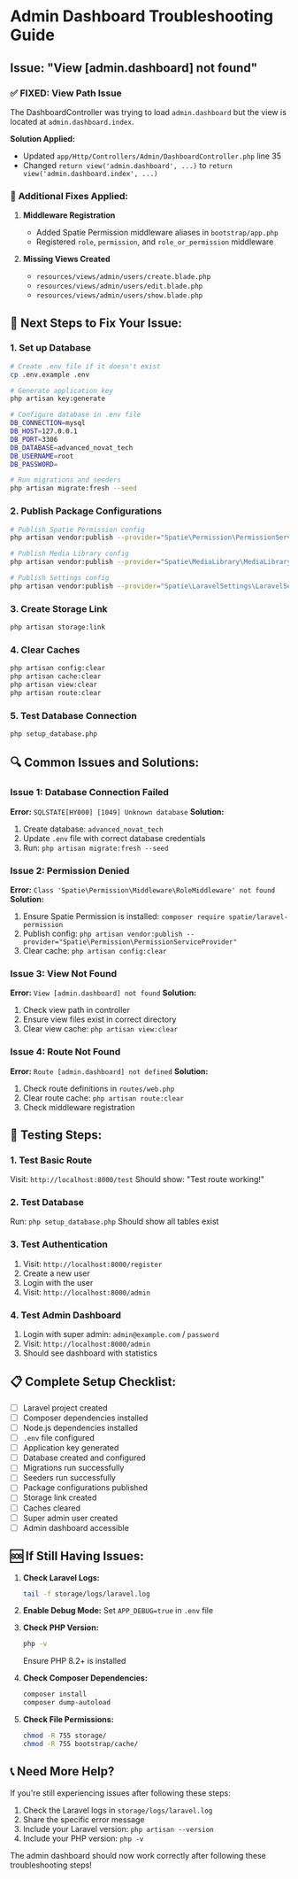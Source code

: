 # Admin Dashboard Troubleshooting Guide

## Issue: "View [admin.dashboard] not found"

### ✅ **FIXED: View Path Issue**
The DashboardController was trying to load `admin.dashboard` but the view is located at `admin.dashboard.index`.

**Solution Applied:**
- Updated `app/Http/Controllers/Admin/DashboardController.php` line 35
- Changed `return view('admin.dashboard', ...)` to `return view('admin.dashboard.index', ...)`

### 🔧 **Additional Fixes Applied:**

1. **Middleware Registration**
   - Added Spatie Permission middleware aliases in `bootstrap/app.php`
   - Registered `role`, `permission`, and `role_or_permission` middleware

2. **Missing Views Created**
   - `resources/views/admin/users/create.blade.php`
   - `resources/views/admin/users/edit.blade.php`
   - `resources/views/admin/users/show.blade.php`

## 🚀 **Next Steps to Fix Your Issue:**

### 1. **Set up Database**
```bash
# Create .env file if it doesn't exist
cp .env.example .env

# Generate application key
php artisan key:generate

# Configure database in .env file
DB_CONNECTION=mysql
DB_HOST=127.0.0.1
DB_PORT=3306
DB_DATABASE=advanced_novat_tech
DB_USERNAME=root
DB_PASSWORD=

# Run migrations and seeders
php artisan migrate:fresh --seed
```

### 2. **Publish Package Configurations**
```bash
# Publish Spatie Permission config
php artisan vendor:publish --provider="Spatie\Permission\PermissionServiceProvider"

# Publish Media Library config
php artisan vendor:publish --provider="Spatie\MediaLibrary\MediaLibraryServiceProvider"

# Publish Settings config
php artisan vendor:publish --provider="Spatie\LaravelSettings\LaravelSettingsServiceProvider"
```

### 3. **Create Storage Link**
```bash
php artisan storage:link
```

### 4. **Clear Caches**
```bash
php artisan config:clear
php artisan cache:clear
php artisan view:clear
php artisan route:clear
```

### 5. **Test Database Connection**
```bash
php setup_database.php
```

## 🔍 **Common Issues and Solutions:**

### **Issue 1: Database Connection Failed**
**Error:** `SQLSTATE[HY000] [1049] Unknown database`
**Solution:**
1. Create database: `advanced_novat_tech`
2. Update `.env` file with correct database credentials
3. Run: `php artisan migrate:fresh --seed`

### **Issue 2: Permission Denied**
**Error:** `Class 'Spatie\Permission\Middleware\RoleMiddleware' not found`
**Solution:**
1. Ensure Spatie Permission is installed: `composer require spatie/laravel-permission`
2. Publish config: `php artisan vendor:publish --provider="Spatie\Permission\PermissionServiceProvider"`
3. Clear cache: `php artisan config:clear`

### **Issue 3: View Not Found**
**Error:** `View [admin.dashboard] not found`
**Solution:**
1. Check view path in controller
2. Ensure view files exist in correct directory
3. Clear view cache: `php artisan view:clear`

### **Issue 4: Route Not Found**
**Error:** `Route [admin.dashboard] not defined`
**Solution:**
1. Check route definitions in `routes/web.php`
2. Clear route cache: `php artisan route:clear`
3. Check middleware registration

## 🧪 **Testing Steps:**

### 1. **Test Basic Route**
Visit: `http://localhost:8000/test`
Should show: "Test route working!"

### 2. **Test Database**
Run: `php setup_database.php`
Should show all tables exist

### 3. **Test Authentication**
1. Visit: `http://localhost:8000/register`
2. Create a new user
3. Login with the user
4. Visit: `http://localhost:8000/admin`

### 4. **Test Admin Dashboard**
1. Login with super admin: `admin@example.com` / `password`
2. Visit: `http://localhost:8000/admin`
3. Should see dashboard with statistics

## 📋 **Complete Setup Checklist:**

- [ ] Laravel project created
- [ ] Composer dependencies installed
- [ ] Node.js dependencies installed
- [ ] `.env` file configured
- [ ] Application key generated
- [ ] Database created and configured
- [ ] Migrations run successfully
- [ ] Seeders run successfully
- [ ] Package configurations published
- [ ] Storage link created
- [ ] Caches cleared
- [ ] Super admin user created
- [ ] Admin dashboard accessible

## 🆘 **If Still Having Issues:**

1. **Check Laravel Logs:**
   ```bash
   tail -f storage/logs/laravel.log
   ```

2. **Enable Debug Mode:**
   Set `APP_DEBUG=true` in `.env` file

3. **Check PHP Version:**
   ```bash
   php -v
   ```
   Ensure PHP 8.2+ is installed

4. **Check Composer Dependencies:**
   ```bash
   composer install
   composer dump-autoload
   ```

5. **Check File Permissions:**
   ```bash
   chmod -R 755 storage/
   chmod -R 755 bootstrap/cache/
   ```

## 📞 **Need More Help?**

If you're still experiencing issues after following these steps:

1. Check the Laravel logs in `storage/logs/laravel.log`
2. Share the specific error message
3. Include your Laravel version: `php artisan --version`
4. Include your PHP version: `php -v`

The admin dashboard should now work correctly after following these troubleshooting steps! 
